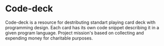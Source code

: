 # Code-deck

Code-deck is a resource for destributing standart playing card deck with programming design.
Each card has its own code snippet describing it in a given program language.
Project mission's based on collecting and expending money for charitable purposes.
